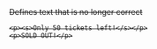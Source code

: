 <s>
Defines text that is no longer correct

```
<p><s>Only 50 tickets left!</s></p>
<p>SOLD OUT!</p>
```
